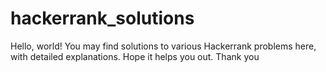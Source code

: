 # hackerrank_solutions
Hello, world! You may find solutions to various Hackerrank problems here, with detailed explanations. 
Hope it helps you out. Thank you
